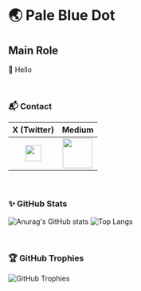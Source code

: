 # 🌏 Pale Blue Dot

## Main Role 
 🔭 Hello

<br>


### 📬 Contact

| X (Twitter) | Medium |
|:---:|:---:|
| <a href="https://x.com/lala71001"><img width="32" src="https://img.shields.io/badge/X-1DA1F2?style=for-the-badge&logo=x&logoColor=white"></a> | <a href="https://medium.com/@wnswns1946"><img width="60" src="https://img.shields.io/badge/Medium-12100E?style=for-the-badge&logo=medium&logoColor=white"></a> |

<br>


### ✨ **GitHub Stats**

![Anurag's GitHub stats](https://github-readme-stats-sigma-five.vercel.app/api?username=lala-david&show_icons=true&theme=vue) 
![Top Langs](https://github-readme-stats-sigma-five.vercel.app/api/top-langs/?username=lala-david&layout=compact&theme=vue)


<br>


### 🏆 **GitHub Trophies**

<img src="https://github-profile-trophy.vercel.app/?username=lala-david&theme=radical" alt="GitHub Trophies" />


<br>

